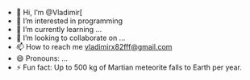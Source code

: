 - 👋 Hi, I’m @Vladimir[
- 👀 I’m interested in programming
- 🌱 I’m currently learning ...
- 💞️ I’m looking to collaborate on ...
- 📫 How to reach me vladimirx82fff@gmail.com
- 😄 Pronouns: ...
- ⚡ Fun fact: Up to 500 kg of Martian meteorite falls to Earth per year.

<!---
VladimirSiX/VladimirSiX is a ✨ special ✨ repository because its `README.md` (this file) appears on your GitHub profile.
You can click the Preview link to take a look at your changes.
--->
